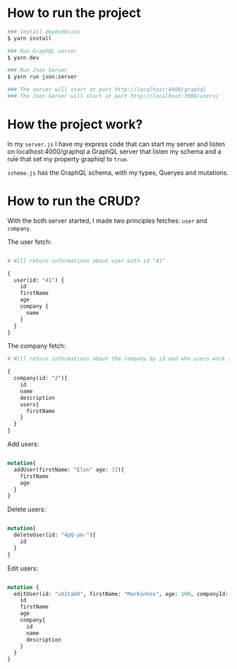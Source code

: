 # How to run the project

```bash
### Install dependecies
$ yarn install

### Run GraphQL server
$ yarn dev

### Run Json Server
$ yarn run json:server

### The server will start at port http://localhost:4000/graphql 
### The Json Server will start at port http://localhost:3000/users/
```

# How the project work?

In my `server.js` I have my express code that can start my server and listen on localhost:4000/graphql a GraphQL server that listen my schema and a rule that set my property graphiql to `true`.

`schema.js` has the GraphQL schema, with my types, Queryes and mutations.

# How to run the CRUD?

With the both server started, I made two principles fetches: `user` and `company`.

The user fetch:
```GraphQL

# Will return informations about user with id "41"

{
  user(id: "41") {
    id
    firstName
    age
    company {
      name
    }
  }
}
```

The company fetch:
```GraphQL
# Will return informations about the company by id and who users work in this company

{
  company(id: "2"){
    id	
    name
    description
    users{
      firstName
    }
  }
}

```

Add users:
```GraphQL

mutation{
  addUser(firstName: "Elon" age: 32){
    firstName
    age
  }
}

```

Delete users:
```GraphQL

mutation{
  deleteUser(id: "4pQ-ym-"){
    id
  }
}

```

Edit users:

```GraphQL

mutation {
  editUser(id: "uX1tabO", firstName: "Markinhos", age: 100, companyId: "2") {
    id
    firstName
    age
    company{
      id
      name
      description
    }
  }
}



```